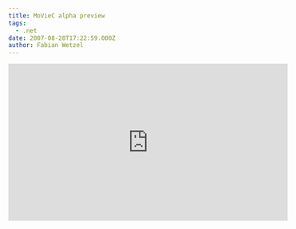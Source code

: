 ```yaml
---
title: MoVieC alpha preview
tags:
  - .net
date: 2007-08-28T17:22:59.000Z
author: Fabian Wetzel
---
```


<iframe width="560" height="315" src="https://www.youtube.com/embed/qtvVAIvLbJo" frameborder="0" allowfullscreen></iframe>


